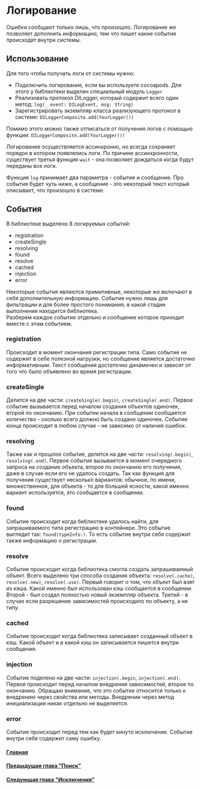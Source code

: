 # Логирование
Ошибки сообщают только лишь, что произошло. Логирование же позволяет дополнить информацию, тем что пишет какие события происходят внутри системы.

## Использование
Для того чтобы получать логи от системы нужно:
* Подключить логирование, если вы используете cocoapods. Для этого у библиотеки выделен специальный модуль `Logger`
* Реализовать протокол DILogger, который содержит всего один метод: `log(_ event: DILogEvent, msg: String)`
* Зарегистрировать экземпляр класса реализующего протокол в системе: `DILoggerComposite.add(YourLogger())`

Помимо этого можно также отписаться от получения логов с помощью функции: `DILoggerComposite.add(YourLogger())`  

Логирование осуществляется ассинхронно, но всегда сохраняет порядок в котором появлялись логи. По причине ассинхронности, существует третья функция `wait` - она позволяет дождаться когда будут переданы все логи.  

Функция `log` принимает два параметра - событие и сообщение. Про события будет чуть ниже, а сообщение - это некоторый текст который описывает, что произошло в системе.

## События
В библиотеке выделено 8 логируемых событий:
* registration
* createSingle
* resolving
* found
* resolve
* cached
* injection
* error

Некоторые события являются примитивные, некоторые же включают в себя дополнительную информацию. Событие нужно лишь для фильтрации и для более простого понимания, в какой стадии выполнения находится библиотека.  
Разберем каждое событие отдельно и сообщение которое приходит вместе с этим событием.

### registration
Происходит в момент окончания регистрации типа. Само событие не содержит в себе полезной нагрузки, но сообщение является достаточно информативным. Текст сообщения достаточно динамичен и зависит от того что было объявлено во время регистрации.

### createSingle
Делится на две части: `createSingle(.begin)`, `createSingle(.end)`. Первое событие вызывается перед началом создания объектов одиночек, второй по окончанию. При событии начала в сообщении сообщается количество - сколько всего должно быть создано одиночек. Событие конца происходит в любом случае - не зависимо от наличия ошибок.

### resolving
Также как и прошлое событие, делится на две части: `resolving(.begin)`, `resolving(.end)`. Первое событие вызывается в момент очередного запроса на создание объекта, второе по окончанию его получения, даже в случае если его не удалось создать. Так как функция для получения существует несколько вариантов: обычное, по имени, множественное, для объекта - то для большей ясности, какой именно вариант используется, это сообщается в сообщении.

### found
Событие происходит когда библиотеке удалось найти, для запрашиваемого типа регистрацию в контейнере. Это событие выглядит так: `found(typeInfo:)`. То есть событие внутри себя содержит также информацию о регистрации.

### resolve
Событие происходит когда библиотека смогла создать запрашиваемый объект. Всего выделено три способа создания объекта: `resolve(.cache)`, `resolve(.new)`, `resolve(.use)`. Первый говорит о том, что объект был взят из кэша. Какой именно был использован кэш сообщается в сообщении. Второй - был создал полностью новый экземпляр объекта. Третий - в случае если разрешение зависимостей происходило по объекту, а не типу.

### cached
Событие происходит когда библиотека записывает созданный объект в кэш. Какой объект и в какой кэш он записывается пишется внутри сообщения.

### injection
Событие поделено на две части: `injection(.begin`, `injection(.end)`. Первое происходит перед началом внедрения зависимостей, второе по окончанию. Обращаю внимание, что это событие относится только к внедрению через свойства или методы. Внедрении через метод инициализации никак отдельно не выделяется.

### error
Событие происходит перед тем как будет кинуто исключение. Событие внутри себя содержит саму ошибку.

#### [Главная](main.md)
#### [Предыдущая глава "Поиск"](scan.md#Поиск)
#### [Следующая глава "Исключения"](errors.md#Исключения)




